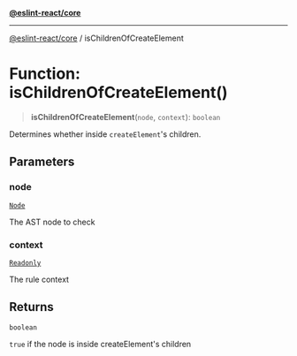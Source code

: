 [**@eslint-react/core**](../README.md)

***

[@eslint-react/core](../README.md) / isChildrenOfCreateElement

# Function: isChildrenOfCreateElement()

> **isChildrenOfCreateElement**(`node`, `context`): `boolean`

Determines whether inside `createElement`'s children.

## Parameters

### node

[`Node`](../-internal-/type-aliases/Node.md)

The AST node to check

### context

[`Readonly`](../-internal-/type-aliases/Readonly.md)

The rule context

## Returns

`boolean`

`true` if the node is inside createElement's children
